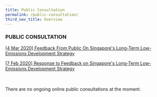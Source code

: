 ```yaml
---
title: Public Consultation
permalink: /public-consultation/
third_nav_title: Overview
---
```


### PUBLIC CONSULTATION

[<a href="/public-consultation/feedback-from-public-on-singapores-long-term-low-emissions-development-strategy" target="_blank">[4 Mar 2020] Feedback From Public On Singapore's Long-Term Low-Emissions Development Strategy</a>](/public-consultation/feedback-from-public-on-singapores-long-term-low-emissions-development-strategy)

[<a href="/public-consultation/response-to-feedback-on-singapore's-long-term-low-emissions-development-strategy" target="_blank">[7 Feb 2020] Response to Feedback on Singapore's Long-Term Low-Emissions Development Strategy</a>](/public-consultation/response-to-feedback-on-singapore's-long-term-low-emissions-development-strategy)
<br><br><br>

There are no ongoing online public consultations at the moment. 



